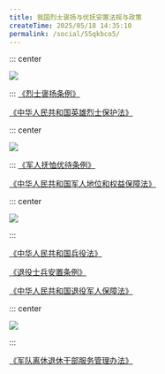 ```yaml
---
title: 我国烈士褒扬与优抚安置法规与政策
createTime: 2025/05/18 14:35:10
permalink: /social/55qkbco5/
---
```

::: center

![](/number/2-1.png)

:::
[《烈士褒扬条例》](https://law.iglooblog.top/regulate/3.1.html)

[《中华人民共和国英雄烈士保护法》](https://law.iglooblog.top/administrative/4.1.html)

::: center

![](/number/2-2.png)

:::
[《军人抚恤优待条例》](https://law.iglooblog.top/regulate/3.2.html)

[《中华人民共和国军人地位和权益保障法》](https://law.iglooblog.top/administrative/4.2.html)

::: center

![](/number/2-3.png)

:::

[《中华人民共和国兵役法》](https://law.iglooblog.top/administrative/4.3.html)

[《退役士兵安置条例》](https://law.iglooblog.top/regulate/3.3.html)

[《中华人民共和国退役军人保障法》](https://law.iglooblog.top/administrative/4.4.html)

::: center

![](/number/2-4.png)

:::

[《军队离休退休干部服务管理办法》](https://law.iglooblog.top/regulate/3.4.html)

